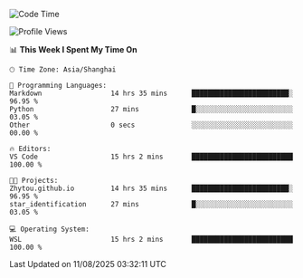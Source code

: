 <!--START_SECTION:waka-->
![Code Time](http://img.shields.io/badge/Code%20Time-3%2C069%20hrs%2022%20mins-blue)

![Profile Views](http://img.shields.io/badge/Profile%20Views-0-blue)

📊 **This Week I Spent My Time On** 

```text
🕑︎ Time Zone: Asia/Shanghai

💬 Programming Languages: 
Markdown                 14 hrs 35 mins      ████████████████████████░   96.95 % 
Python                   27 mins             █░░░░░░░░░░░░░░░░░░░░░░░░   03.05 % 
Other                    0 secs              ░░░░░░░░░░░░░░░░░░░░░░░░░   00.00 % 

🔥 Editors: 
VS Code                  15 hrs 2 mins       █████████████████████████   100.00 % 

🐱‍💻 Projects: 
Zhytou.github.io         14 hrs 35 mins      ████████████████████████░   96.95 % 
star_identification      27 mins             █░░░░░░░░░░░░░░░░░░░░░░░░   03.05 % 

💻 Operating System: 
WSL                      15 hrs 2 mins       █████████████████████████   100.00 % 
```


 Last Updated on 11/08/2025 03:32:11 UTC
<!--END_SECTION:waka-->